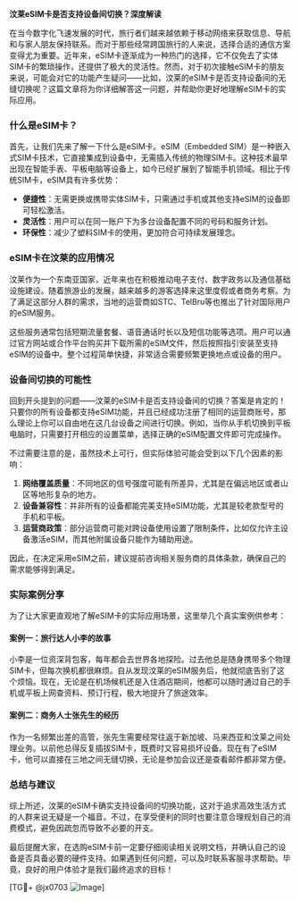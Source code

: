 **汶莱eSIM卡是否支持设备间切换？深度解读**

在当今数字化飞速发展的时代，旅行者们越来越依赖于移动网络来获取信息、导航和与家人朋友保持联系。而对于那些经常跨国旅行的人来说，选择合适的通信方案变得尤为重要。近年来，eSIM卡逐渐成为一种热门的选择，它不仅免去了实体SIM卡的繁琐操作，还提供了极大的灵活性。然而，对于初次接触eSIM卡的朋友来说，可能会对它的功能产生疑问——比如，汶莱的eSIM卡是否支持设备间的无缝切换呢？这篇文章将为你详细解答这一问题，并帮助你更好地理解eSIM卡的实际应用。

### 什么是eSIM卡？

首先，让我们先来了解一下什么是eSIM卡。eSIM（Embedded SIM）是一种嵌入式SIM卡技术，它直接集成到设备中，无需插入传统的物理SIM卡。这种技术最早出现在智能手表、平板电脑等设备上，如今已经扩展到了智能手机领域。相比于传统SIM卡，eSIM具有许多优势：

- **便捷性**：无需更换或携带实体SIM卡，只需通过手机或其他支持eSIM的设备即可轻松激活。
- **灵活性**：用户可以在同一账户下为多台设备配置不同的号码和服务计划。
- **环保性**：减少了塑料SIM卡的使用，更加符合可持续发展理念。

### eSIM卡在汶莱的应用情况

汶莱作为一个东南亚国家，近年来也在积极推动电子支付、数字政务以及通信基础设施建设。随着旅游业的发展，越来越多的游客选择来这里度假或者商务考察。为了满足这部分人群的需求，当地的运营商如STC、TelBru等也推出了针对国际用户的eSIM服务。

这些服务通常包括短期流量套餐、语音通话时长以及短信功能等选项。用户可以通过官方网站或合作平台购买并下载所需的eSIM文件，然后按照指引安装至支持eSIM的设备中。整个过程简单快捷，非常适合需要频繁更换地点或设备的用户。

### 设备间切换的可能性

回到开头提到的问题——汶莱的eSIM卡是否支持设备间的切换？答案是肯定的！只要你的所有设备都支持eSIM功能，并且已经成功注册了相同的运营商账号，那么理论上你可以自由地在这几台设备之间进行切换。例如，当你从手机切换到平板电脑时，只需要打开相应的设置菜单，选择正确的eSIM配置文件即可完成操作。

不过需要注意的是，虽然技术上可行，但实际体验可能会受到以下几个因素的影响：

1. **网络覆盖质量**：不同地区的信号强度可能有所差异，尤其是在偏远地区或者山区等地形复杂的地方。
2. **设备兼容性**：并非所有的设备都能完美支持eSIM功能，尤其是较老款型号的手机和平板。
3. **运营商政策**：部分运营商可能对跨设备使用设置了限制条件，比如仅允许主设备激活eSIM，而其他附属设备只能作为辅助用途。

因此，在决定采用eSIM之前，建议提前咨询相关服务商的具体条款，确保自己的需求能够得到满足。

### 实际案例分享

为了让大家更直观地了解eSIM卡的实际应用场景，这里举几个真实案例供参考：

#### 案例一：旅行达人小李的故事
小李是一位资深背包客，每年都会去世界各地探险。过去他总是随身携带多个物理SIM卡，但每次换机都很麻烦。自从发现汶莱的eSIM服务后，他就彻底告别了这个烦恼。现在，无论是在机场候机还是入住酒店期间，他都可以随时通过自己的手机或平板上网查资料、预订行程，极大地提升了旅途效率。

#### 案例二：商务人士张先生的经历
作为一名频繁出差的高管，张先生需要经常往返于新加坡、马来西亚和汶莱之间处理业务。以前他总得反复插拔SIM卡，既费时又容易损坏设备。现在有了eSIM卡，他可以直接在三地之间无缝切换，无论是参加会议还是查看邮件都非常方便。

### 总结与建议

综上所述，汶莱的eSIM卡确实支持设备间的切换功能，这对于追求高效生活方式的人群来说无疑是一个福音。不过，在享受便利的同时也要注意合理规划自己的消费模式，避免因疏忽而导致不必要的开支。

最后提醒大家，在选购eSIM卡前一定要仔细阅读相关说明文档，并确认自己的设备是否具备必要的硬件支持。如果遇到任何问题，可以及时联系客服寻求帮助。毕竟，良好的用户体验才是我们最终追求的目标！

[TG💪+ @jx0703 ![Image](https://github.com/user-attachments/assets/dbca1d08-cadb-493c-b0ec-ad6f7a83f270)]